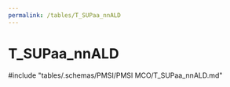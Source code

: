 ```yaml
---
permalink: /tables/T_SUPaa_nnALD
---
```

# T_SUPaa_nnALD

<!-- ATTENTION : Ne pas supprimer ou modifier la ligne ci-dessous -->
#include "tables/.schemas/PMSI/PMSI MCO/T_SUPaa_nnALD.md"
<!-- ATTENTION : Ne pas supprimer ou modifier la ligne ci-dessus -->
